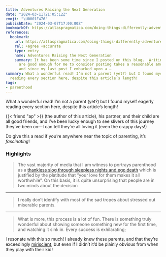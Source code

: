 ```yaml
---
title: Adventures Raising the Next Generation
date: "2024-03-11T21:05:12Z"
emoji: "\U0001F476"
publishDate: "2024-03-07T17:00:00Z"
bookmarkOf: https://atlaspragmatica.com/doing-things-differently-adventures-raising-the-next-generation/
references:
  bookmark:
    url: https://atlaspragmatica.com/doing-things-differently-adventures-raising-the-next-generation/
    rel: +agree +accurate
    type: entry
    name: Adventures Raising the Next Generation
    summary: It has been some time since I posted on this blog.  Writing posts that
      are good enough for me to consider posting takes a reasonable amount of effort,
      and since my last post I embarked upon a …
summary: What a wonderful read! I’m not a parent (yet?) but I found myself eagerly
  reading every section here, despite this article’s length!
tags:
- parenthood
---
```

What a wonderful read! I’m not a parent (yet?) but I found myself eagerly reading every section here, despite this article’s length!

{{< friend "ap" >}} (the author of this article), his partner, and their child are all good friends, and I’ve been lucky enough to see slivers of this journey they’ve been on—I can tell they’re all loving it (even the crappy days!)

Do give this a read if you’re anywhere near the topic of parenting, it’s _fascinating_!

### Highlights

> The vast majority of media that I am witness to portrays parenthood as a [thankless slog through sleepless nights and ego death](https://www.vox.com/features/23979357/millennials-motherhood-dread-parenting-birthrate-women-policy) which is justified by the platitude that “your love for them makes it all worthwhile”. On this basis, it is quite unsurprising that people are in two minds about the decision

---

> I really don’t identify with most of the sad tropes about stressed out miserable parents.

---

> What is more, this process is a lot of fun. There is something truly wonderful about showing someone something new for the first time, and watching it sink in. Every success is exhilarating;

I resonate with this so much! I already knew these parents, and that they’re exceedingly [miriscient](/posts/miriscience), but even if I didn’t it’d be plainly obvious from when they play with their kid!
